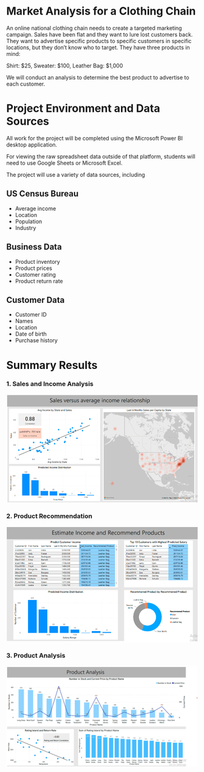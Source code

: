 # Market Analysis for a Clothing Chain

An online national clothing chain needs to create a targeted marketing campaign. Sales have been flat and they want to lure lost customers back. They want to advertise specific products to specific customers in specific locations, but they don’t know who to target. They have three products in mind:

Shirt: $25, 
Sweater: $100, 
Leather Bag: $1,000

We will conduct an analysis to determine the best product to advertise to each customer.

# Project Environment and Data Sources

All work for the project will be completed using the Microsoft Power BI desktop application.

For viewing the raw spreadsheet data outside of that platform, students will need to use Google Sheets or Microsoft Excel.

The project will use a variety of data sources, including

## US Census Bureau
  - Average income
  - Location
  - Population
  - Industry
## Business Data
  - Product inventory
  - Product prices
  - Customer rating
  - Product return rate
## Customer Data
  - Customer ID
  - Names
  - Location
  - Date of birth
  - Purchase history
# Summary Results
### 1. Sales and Income Analysis
![History Sales Vs Resident Income](https://github.com/KEVIN-VN642/Power-BI_Market-Analysis/blob/master/Sales%20Vs%20Income%20Relationship.png)
### 2. Product Recommendation
![Product Recommendation](https://github.com/KEVIN-VN642/Power-BI_Market-Analysis/blob/master/Product%20Recommendation.png) 
### 3. Product Analysis
![Product Analysis](https://github.com/KEVIN-VN642/Power-BI_Market-Analysis/blob/master/Product%20Analysis.png)

